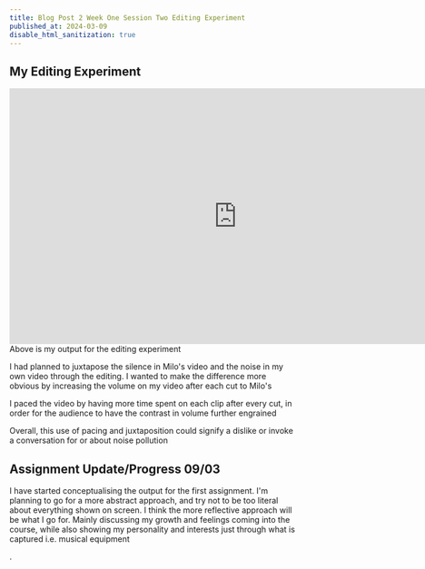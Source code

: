 ```yaml
---
title: Blog Post 2 Week One Session Two Editing Experiment
published_at: 2024-03-09
disable_html_sanitization: true
---
```

## My Editing Experiment
<iframe width="800" height="451" src="https://www.youtube.com/embed/nZCIIaQbVTo" title="DMS1 30s Clips Output" frameborder="0" allow="accelerometer; autoplay; clipboard-write; encrypted-media; gyroscope; picture-in-picture; web-share" allowfullscreen></iframe>
Above is my output for the editing experiment

I had planned to juxtapose the silence in Milo's video and the noise in my own video through the editing.
I wanted to make the difference more obvious by increasing the volume on my video after each cut to Milo's

I paced the video by having more time spent on each clip after every cut, in order for the audience to have the contrast in volume further engrained

Overall, this use of pacing and juxtaposition could signify a dislike or invoke a conversation for or about noise pollution

## Assignment Update/Progress 09/03
I have started conceptualising the output for the first assignment. I'm planning to go for a more abstract approach, and try not to be too literal about everything shown on screen. I think the more reflective approach will be what I go for. Mainly discussing my growth and feelings coming into the course, while also showing my personality and interests just through what is captured i.e. musical equipment


.